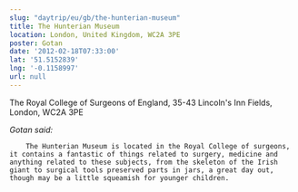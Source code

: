 ```yaml
---
slug: "daytrip/eu/gb/the-hunterian-museum"
title: The Hunterian Museum
location: London, United Kingdom, WC2A 3PE
poster: Gotan
date: '2012-02-18T07:33:00'
lat: '51.5152839'
lng: '-0.1158997'
url: null
---
```


The Royal College of Surgeons of England, 35-43 Lincoln's Inn Fields, London, WC2A 3PE

<em>Gotan said:</em>

        The Hunterian Museum is located in the Royal College of surgeons, it contains a fantastic of things related to surgery, medicine and anything related to these subjects, from the skeleton of the Irish giant to surgical tools preserved parts in jars, a great day out, though may be a little squeamish for younger children.
